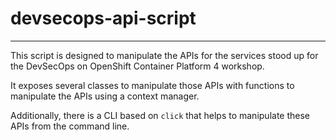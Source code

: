 # devsecops-api-script
---
This script is designed to manipulate the APIs for the services stood up for the DevSecOps on OpenShift Container Platform 4 workshop.

It exposes several classes to manipulate those APIs with functions to manipulate the APIs using a context manager.

Additionally, there is a CLI based on `click` that helps to manipulate these APIs from the command line.

